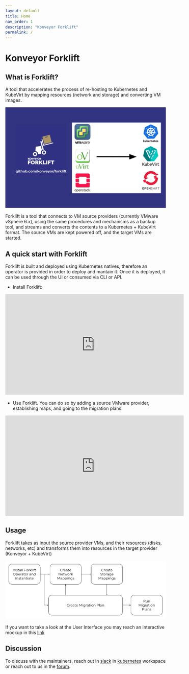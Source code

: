 ```yaml
---
layout: default
title: Home
nav_order: 1
description: "Konveyor Forklift"
permalink: /
---
```

# Konveyor Forklift

## What is Forklift?

A tool that accelerates the process of re-hosting to Kubernetes and KubeVirt by mapping resources (network and storage) and converting VM images.

![forklift](assets/images/forklift.png)

Forklift is a tool that connects to VM source providers (currently VMware vSphere 6.x), using the same procedures and mechanisms as a backup tool, and streams and converts the contents to a Kubernetes + KubeVirt format. The source VMs are kept powered off, and the target VMs are started.  

## A quick start with Forklift

Forklift is built and deployed using Kubernetes natives, therefore an operator is provided in order to deploy and mantain it.
Once it is deployed, it can be used through the UI or consumed via CLI or API. 

* Install Forklift:

<iframe width="560" height="315" src="https://www.youtube.com/embed/a1mXGbOHzs4" title="YouTube video player" frameborder="0" allow="accelerometer; autoplay; clipboard-write; encrypted-media; gyroscope; picture-in-picture" allowfullscreen></iframe>


* Use Forklift. You can do so by adding a source VMware provider, establishing maps, and going to the migration plans:

<iframe width="560" height="315" src="https://www.youtube.com/embed/mY4mw6negQ4" title="YouTube video player" frameborder="0" allow="accelerometer; autoplay; clipboard-write; encrypted-media; gyroscope; picture-in-picture" allowfullscreen></iframe>

## Usage

Forklift takes as input the source provider VMs, and their resources (disks, networks, etc) and transforms them into resources in the target provider (Konveyor + KubeVirt)

![Forklift-Usage](assets/images/usage.png)

If you want to take a look at the User Interface you may reach an interactive mockup in this [link](http://konveyor-forklift-ui-preview.surge.sh/)

## Discussion

To discuss with the maintainers, reach out in [slack](https://kubernetes.slack.com/archives/CR85S82A2) in [kubernetes](https://slack.k8s.io/) workspace or reach out to us in the [forum](https://groups.google.com/g/forklift-dev).

